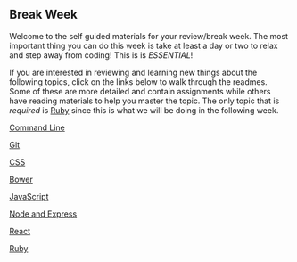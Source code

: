 ## Break Week

Welcome to the self guided materials for your review/break week. The most important thing you can do this week is take at least a day or two to relax and step away from coding! This is is *ESSENTIAL*! 

If you are interested in reviewing and learning new things about the following topics, click on the links below to walk through the readmes. Some of these are more detailed and contain assignments while others have reading materials to help you master the topic. The only topic that is *required* is [Ruby](./ruby) since this is what we will be doing in the following week.

[Command Line](./terminal)

[Git](./git)

[CSS](./css)

[Bower](./bower)

[JavaScript](./javascript)

[Node and Express](./node+express)

[React](./react)

[Ruby](./ruby)
